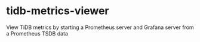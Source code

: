 # tidb-metrics-viewer
View TiDB metrics by starting a Prometheus server and Grafana server from a Prometheus TSDB data
